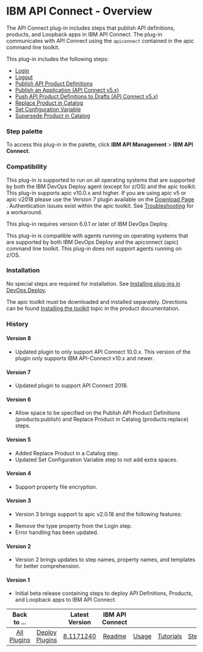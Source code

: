 
# IBM API Connect - Overview

The API Connect plug-in includes steps that publish API definitions, products, and Loopback apps in IBM API Connect. The plug-in communicates with API Connect using the `apiconnect` contained in the apic command line toolkit.

This plug-in includes the following steps:

* [Login](#login)
* [Logout](#logout)
* [Publish API Product Definitions](#publish_api_product_definitions)
* [Publish an Application (API Connect v5.x)](#publish_an_application_(api_connect_v5.x))
* [Push API Product Definitions to Drafts (API Connect v5.x)](#push_api_product_definitions_to_drafts_(api_connect_v5.x))
* [Replace Product in Catalog](#replace_product_in_catalog)
* [Set Configuration Variable](#set_configuration_variable)
* [Supersede Product in Catalog](#supersede_product_in_catalog)


### Step palette

To access this plug-in in the palette, click **IBM API Management** > **IBM API Connect**.

### Compatibility

This plug-in is supported to run on all operating systems that are supported by both the IBM DevOps Deploy agent (except for z/OS) and the apic toolkit. This plug-in supports apic v10.0.x and higher. If you are using apic v5 or apic v2018 please use the Version 7 plugin available on the [Download Page](https://urbancode.github.io/IBM-UCx-PLUGIN-DOCS/UCD/apiconnect/downloads.html) . Authentication issues exist within the apic toolkit. See [Troubleshooting](https://urbancode.github.io/IBM-UCx-PLUGIN-DOCS/UCD/apiconnect/troubleshooting.html) for a workaround.

This plug-in requires version 6.0.1 or later of IBM DevOps Deploy.

This plug-in is compatible with agents running on operating systems that are supported by both IBM DevOps Deploy and the apiconnect (apic) command line toolkit. This plug-in does not support agents running on z/OS.

### Installation

No special steps are required for installation. See [Installing plug-ins in DevOps Deploy](https://community.ibm.com/community/user/wasdevops/blogs/laurel-dickson-bull1/2022/06/13/install-plugins "Installing plug-ins in DevOps Deploy").

The apic toolkit must be downloaded and installed separately. Directions can be found [Installing the toolkit](https://www.ibm.com/support/knowledgecenter/SSMNED_5.0.0/com.ibm.apic.toolkit.doc/tapim_cli_install.html) topic in the product documentation.

### History

#### Version 8

* Updated plugin to only support API Connect 10.0.x. This version of the plugin only supports IBM API-Connect v10.x and newer.

#### Version 7

* Updated plugin to support API Connect 2018.

#### Version 6

* Allow space to be specified on the Publish API Product Definitions (products:publish) and Replace Product in Catalog (products:replace) steps.

#### Version 5

* Added Replace Product in a Catalog step.
* Updated Set Configuration Variable step to not add extra spaces.

#### Version 4

* Support property file encryption.
#### Version 3

* Version 3 brings support to apic v2.0.18 and the following features:
+ Remove the type property from the Login step.
+ Error handling has been updated.

#### Version 2

* Version 2 brings updates to step names, property names, and templates for better comprehension.

#### Version 1

* Initial beta release containing steps to deploy API Definitions, Products, and Loopback apps to IBM API Connect.

|Back to ...||Latest Version|IBM API Connect ||||||
| :---: | :---: | :---: | :---: | :---: | :---: | :---: | :---: | :---: |
|[All Plugins](../../index.md)|[Deploy Plugins](../README.md)|[8.1171240](https://raw.githubusercontent.com/UrbanCode/IBM-UCD-PLUGINS/main/files/apiconnect/ucd-apiconnect-8.1171240.zip)|[Readme](README.md)|[Usage](usage.md)|[Tutorials](tutorials.md)|[Steps](steps.md)|[Troubleshooting](troubleshooting.md)|[Downloads](downloads.md)|
